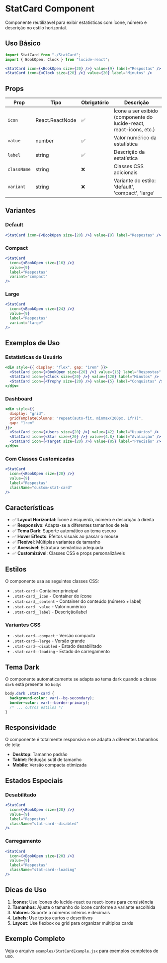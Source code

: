# StatCard Component

Componente reutilizável para exibir estatísticas com ícone, número e descrição no estilo horizontal.

## Uso Básico

```jsx
import StatCard from "./StatCard";
import { BookOpen, Clock } from "lucide-react";

<StatCard icon={<BookOpen size={20} />} value={9} label="Respostas" />
<StatCard icon={<Clock size={20} />} value={20} label="Minutos" />
```

## Props

| Prop | Tipo | Obrigatório | Descrição |
|------|------|-------------|-----------|
| `icon` | React.ReactNode | ✅ | Ícone a ser exibido (componente do lucide-react, react-icons, etc.) |
| `value` | number | ✅ | Valor numérico da estatística |
| `label` | string | ✅ | Descrição da estatística |
| `className` | string | ❌ | Classes CSS adicionais |
| `variant` | string | ❌ | Variante do estilo: 'default', 'compact', 'large' |

## Variantes

### Default
```jsx
<StatCard icon={<BookOpen size={20} />} value={9} label="Respostas" />
```

### Compact
```jsx
<StatCard 
  icon={<BookOpen size={16} />} 
  value={9} 
  label="Respostas" 
  variant="compact" 
/>
```

### Large
```jsx
<StatCard 
  icon={<BookOpen size={24} />} 
  value={9} 
  label="Respostas" 
  variant="large" 
/>
```

## Exemplos de Uso

### Estatísticas de Usuário
```jsx
<div style={{ display: "flex", gap: "1rem" }}>
  <StatCard icon={<BookOpen size={20} />} value={15} label="Respostas" />
  <StatCard icon={<Clock size={20} />} value={120} label="Minutos" />
  <StatCard icon={<Trophy size={20} />} value={5} label="Conquistas" />
</div>
```

### Dashboard
```jsx
<div style={{ 
  display: "grid", 
  gridTemplateColumns: "repeat(auto-fit, minmax(200px, 1fr))", 
  gap: "1rem" 
}}>
  <StatCard icon={<Users size={20} />} value={42} label="Usuários" />
  <StatCard icon={<Star size={20} />} value={4.8} label="Avaliação" />
  <StatCard icon={<Target size={20} />} value={85} label="Precisão" />
</div>
```

### Com Classes Customizadas
```jsx
<StatCard 
  icon={<BookOpen size={20} />} 
  value={9} 
  label="Respostas" 
  className="custom-stat-card"
/>
```

## Características

- ✅ **Layout Horizontal**: Ícone à esquerda, número e descrição à direita
- ✅ **Responsivo**: Adapta-se a diferentes tamanhos de tela
- ✅ **Tema Dark**: Suporte automático ao tema escuro
- ✅ **Hover Effects**: Efeitos visuais ao passar o mouse
- ✅ **Flexível**: Múltiplas variantes de tamanho
- ✅ **Acessível**: Estrutura semântica adequada
- ✅ **Customizável**: Classes CSS e props personalizáveis

## Estilos

O componente usa as seguintes classes CSS:

- `.stat-card` - Container principal
- `.stat-card__icon` - Container do ícone
- `.stat-card__content` - Container do conteúdo (número + label)
- `.stat-card__value` - Valor numérico
- `.stat-card__label` - Descrição/label

### Variantes CSS

- `.stat-card--compact` - Versão compacta
- `.stat-card--large` - Versão grande
- `.stat-card--disabled` - Estado desabilitado
- `.stat-card--loading` - Estado de carregamento

## Tema Dark

O componente automaticamente se adapta ao tema dark quando a classe `dark` está presente no `body`:

```css
body.dark .stat-card {
  background-color: var(--bg-secondary);
  border-color: var(--border-primary);
  /* ... outros estilos */
}
```

## Responsividade

O componente é totalmente responsivo e se adapta a diferentes tamanhos de tela:

- **Desktop**: Tamanho padrão
- **Tablet**: Redução sutil de tamanho
- **Mobile**: Versão compacta otimizada

## Estados Especiais

### Desabilitado
```jsx
<StatCard 
  icon={<BookOpen size={20} />} 
  value={9} 
  label="Respostas" 
  className="stat-card--disabled"
/>
```

### Carregamento
```jsx
<StatCard 
  icon={<BookOpen size={20} />} 
  value={9} 
  label="Respostas" 
  className="stat-card--loading"
/>
```

## Dicas de Uso

1. **Ícones**: Use ícones do lucide-react ou react-icons para consistência
2. **Tamanhos**: Ajuste o tamanho do ícone conforme a variante escolhida
3. **Valores**: Suporte a números inteiros e decimais
4. **Labels**: Use textos curtos e descritivos
5. **Layout**: Use flexbox ou grid para organizar múltiplos cards

## Exemplo Completo

Veja o arquivo `examples/StatCardExample.jsx` para exemplos completos de uso.
